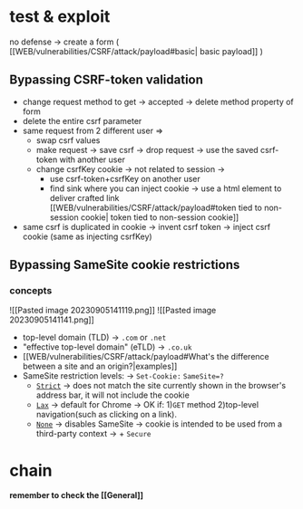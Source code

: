 
# test & exploit
 
no defense -> create a form ( [[WEB/vulnerabilities/CSRF/attack/payload#basic| basic payload]] )
## Bypassing CSRF-token validation

- change request method to get -> accepted -> delete method property of form 
- delete the entire csrf parameter 
- same request from 2 different user =>
  - swap csrf values
  - make request -> save csrf -> drop request -> use the saved csrf-token with another user 
  - change csrfKey cookie -> not related to session ->
    - use csrf-token+csrfKey on another user
    - find sink where you can inject cookie -> use a html element to deliver crafted link 
      [[WEB/vulnerabilities/CSRF/attack/payload#token tied to non-session cookie| token tied to non-session cookie]]
- same csrf is duplicated in cookie -> invent csrf token -> inject csrf cookie (same as injecting csrfKey)

## Bypassing SameSite cookie restrictions

### concepts

![[Pasted image 20230905141119.png]]
![[Pasted image 20230905141141.png]]

- top-level domain (TLD) -> `.com` or `.net`
- "effective top-level domain" (eTLD) -> `.co.uk`
- [[WEB/vulnerabilities/CSRF/attack/payload#What's the difference between a site and an origin?|examples]]
- SameSite restriction levels: -> `Set-Cookie:` `SameSite=?`
  - [`Strict`](https://portswigger.net/web-security/csrf/bypassing-samesite-restrictions#strict) -> does not match the site currently shown in the browser's address bar, it will not include the cookie
  - [`Lax`](https://portswigger.net/web-security/csrf/bypassing-samesite-restrictions#lax) -> default for Chrome -> OK if:  1)`GET` method 2)top-level navigation(such as clicking on a link).
  - [`None`](https://portswigger.net/web-security/csrf/bypassing-samesite-restrictions#none) ->  disables SameSite -> cookie is intended to be used from a third-party context -> + `Secure`

# chain 


**remember to check the [[General]]**
